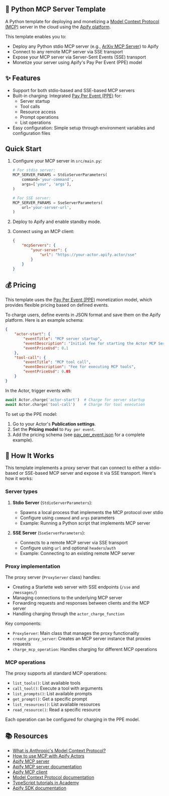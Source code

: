 ## 🚀 Python MCP Server Template

A Python template for deploying and monetizing a [Model Context Protocol (MCP)](https://modelcontextprotocol.io) server in the cloud using the [Apify platform](https://docs.apify.com/platform/actors).

This template enables you to:
- Deploy any Python stdio MCP server (e.g., [ArXiv MCP Server](https://github.com/blazickjp/arxiv-mcp-server)) to Apify
- Connect to any remote MCP server via SSE transport
- Expose your MCP server via Server-Sent Events (SSE) transport
- Monetize your server using Apify's Pay Per Event (PPE) model

## ✨ Features

- Support for both stdio-based and SSE-based MCP servers
- Built-in charging: Integrated [Pay Per Event (PPE)](https://docs.apify.com/platform/actors/publishing/monetize#pay-per-event-pricing-model) for:
  - Server startup
  - Tool calls
  - Resource access
  - Prompt operations
  - List operations
- Easy configuration: Simple setup through environment variables and configuration files

## Quick Start

1. Configure your MCP server in `src/main.py`:
   ```python
   # For stdio server:
   MCP_SERVER_PARAMS = StdioServerParameters(
       command='your-command',
       args=['your', 'args'],
   )

   # For SSE server:
   MCP_SERVER_PARAMS = SseServerParameters(
       url='your-server-url',
   )
   ```

2. Deploy to Apify and enable standby mode.
3. Connect using an MCP client:
   ```json
   {
       "mcpServers": {
           "your-server": {
               "url": "https://your-actor.apify.actor/sse"
           }
       }
   }
   ```

## 💰 Pricing

This template uses the [Pay Per Event (PPE)](https://docs.apify.com/platform/actors/publishing/monetize#pay-per-event-pricing-model) monetization model, which provides flexible pricing based on defined events.

To charge users, define events in JSON format and save them on the Apify platform. Here is an example schema:

```json
{
    "actor-start": {
        "eventTitle": "MCP server startup",
        "eventDescription": "Initial fee for starting the Actor MCP Server",
        "eventPriceUsd": 0.1
    },
    "tool-call": {
        "eventTitle": "MCP tool call",
        "eventDescription": "Fee for executing MCP tools",
        "eventPriceUsd": 0.05
    }
}
```

In the Actor, trigger events with:

```python
await Actor.charge('actor-start')  # Charge for server startup
await Actor.charge('tool-call')    # Charge for tool execution
```

To set up the PPE model:
1. Go to your Actor's **Publication settings**.
2. Set the **Pricing model** to `Pay per event`.
3. Add the pricing schema (see [pay_per_event.json](.actor/pay_per_event.json) for a complete example).

## 🔧 How It Works

This template implements a proxy server that can connect to either a stdio-based or SSE-based MCP server and expose it via SSE transport. Here's how it works:

### Server types

1. **Stdio Server** (`StdioServerParameters`):
   - Spawns a local process that implements the MCP protocol over stdio
   - Configure using `command` and `args` parameters
   - Example: Running a Python script that implements MCP server

2. **SSE Server** (`SseServerParameters`):
   - Connects to a remote MCP server via SSE transport
   - Configure using `url` and optional `headers`/`auth`
   - Example: Connecting to an existing remote MCP server

### Proxy implementation

The proxy server (`ProxyServer` class) handles:
- Creating a Starlette web server with SSE endpoints (`/sse` and `/messages/`)
- Managing connections to the underlying MCP server
- Forwarding requests and responses between clients and the MCP server
- Handling charging through the `actor_charge_function`

Key components:
- `ProxyServer`: Main class that manages the proxy functionality
- `create_proxy_server`: Creates an MCP server instance that proxies requests
- `charge_mcp_operation`: Handles charging for different MCP operations

### MCP operations

The proxy supports all standard MCP operations:
- `list_tools()`: List available tools
- `call_tool()`: Execute a tool with arguments
- `list_prompts()`: List available prompts
- `get_prompt()`: Get a specific prompt
- `list_resources()`: List available resources
- `read_resource()`: Read a specific resource

Each operation can be configured for charging in the PPE model.

## 📚 Resources

- [What is Anthropic's Model Context Protocol?](https://blog.apify.com/what-is-model-context-protocol/)
- [How to use MCP with Apify Actors](https://blog.apify.com/how-to-use-mcp/)
- [Apify MCP server](https://mcp.apify.com)
- [Apify MCP server documentation](https://docs.apify.com/platform/integrations/mcp)
- [Apify MCP client](https://apify.com/jiri.spilka/tester-mcp-client)
- [Model Context Protocol documentation](https://modelcontextprotocol.io)
- [TypeScript tutorials in Academy](https://docs.apify.com/academy/node-js)
- [Apify SDK documentation](https://docs.apify.com/sdk/js/)
